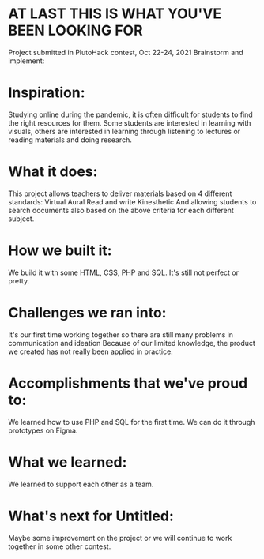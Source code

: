 # AT LAST THIS IS WHAT YOU'VE BEEN LOOKING FOR
Project submitted in PlutoHack contest, Oct 22-24, 2021
Brainstorm and implement:
# Inspiration:
Studying online during the pandemic, it is often difficult for students to find the right resources for them.
Some students are interested in learning with visuals, others are interested in learning through listening to lectures or reading materials and doing research.
# What it does:
This project allows teachers to deliver materials based on 4 different standards:
Virtual
Aural
Read and write
Kinesthetic
And allowing students to search documents also based on the above criteria for each different subject.
# How we built it:
We build it with some HTML, CSS, PHP and SQL.
It's still not perfect or pretty.
# Challenges we ran into:
It's our first time working together so there are still many problems in communication and ideation
Because of our limited knowledge, the product we created has not really been applied in practice.
# Accomplishments that we've proud to:
We learned how to use PHP and SQL for the first time.
We can do it through prototypes on Figma.
# What we learned:
We learned to support each other as a team.
# What's next for Untitled:
Maybe some improvement on the project or we will continue to work together in some other contest.
